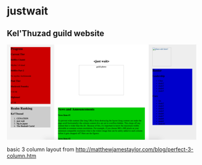 # justwait

Kel'Thuzad guild website
---

![3 Column Layout](website_draft.png)

basic 3 column layout from http://matthewjamestaylor.com/blog/perfect-3-column.htm
